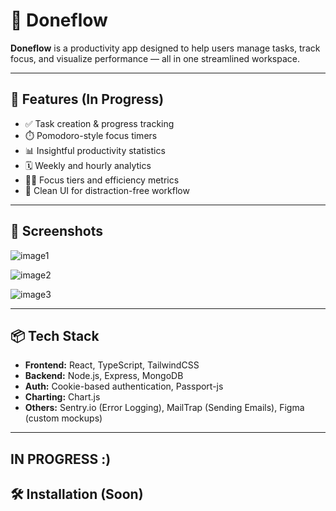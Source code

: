 # 🧠 Doneflow

**Doneflow** is a productivity app designed to help users manage tasks, track focus, and visualize performance — all in one streamlined workspace.

---

## 🚀 Features (In Progress)

- ✅ Task creation & progress tracking  
- ⏱️ Pomodoro-style focus timers  
- 📊 Insightful productivity statistics  
- 🗓️ Weekly and hourly analytics  
- 🧘‍♂️ Focus tiers and efficiency metrics  
- 🧾 Clean UI for distraction-free workflow

---

## 📸 Screenshots

![image1](https://github.com/user-attachments/assets/f0f47c48-8295-449d-9ea5-fc355056f190)

![image2](https://github.com/user-attachments/assets/f0b5e302-eb76-4d17-90c9-50377bf96cd4)

![image3](https://github.com/user-attachments/assets/dcfcd90c-087f-4adc-87b6-7aecf29cd372)

---

## 📦 Tech Stack

- **Frontend:** React, TypeScript, TailwindCSS  
- **Backend:** Node.js, Express, MongoDB
- **Auth:** Cookie-based authentication, Passport-js  
- **Charting:** Chart.js  
- **Others:** Sentry.io (Error Logging), MailTrap (Sending Emails), Figma (custom mockups)

---

## IN PROGRESS :)
## 🛠️ Installation (Soon)

